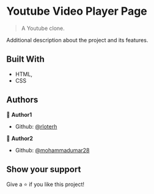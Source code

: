 # Youtube Video Player Page

> A Youtube clone.

Additional description about the project and its features.

## Built With

- HTML,
- CSS

## Authors

👤 **Author1**

- Github: [@rloterh](https://github.com/rloterh)

👤 **Author2**

- Github: [@mohammadumar28](https://github.com/mohammadumar28)

## Show your support

Give a ⭐️ if you like this project!
